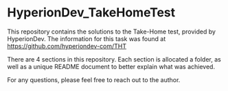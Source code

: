<!--
Author: Alexander Goudemond
Github: https://github.com/alexgoudemond/HyperionDev_TakeHomeTest

Date Created: 2021/01/18
-->

# HyperionDev_TakeHomeTest

This repository contains the solutions to the Take-Home test, provided by HyperionDev. The information for this task was found at https://github.com/hyperiondev-com/THT

There are 4 sections in this repository. Each section is allocated a folder, as well as a unique README document to better explain what was achieved.

For any questions, please feel free to reach out to the author.